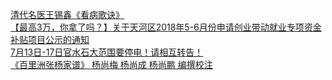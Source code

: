   
[清代名医王锡鑫《看病歌诀》](http://www.dianyue.me/archives/103/698kxccpsbryjkvr/)  
[【最高3万，你拿了吗？】关于天河区2018年5-6月份申请创业带动就业专项资金补贴项目公示的通知](http://www.dianyue.me/archives/228/l9l1str43xg0bx1f/)  
[7月13日-17日官水石大范围要停电！请相互转告！](http://www.dianyue.me/archives/970/k22d2ztiz7qgnwtm/)  
[《百里洲张杨家谱》   杨尚梅 杨尚成  杨尚鹏 编撰校注](http://www.dianyue.me/archives/884/0y2niy6o9l7auyig/)